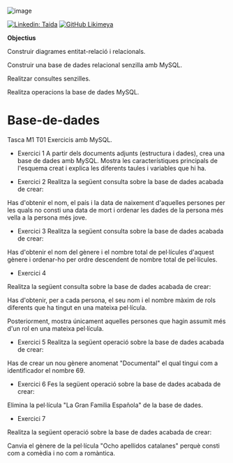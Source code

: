 
![image](https://user-images.githubusercontent.com/118725578/226176095-8719b4b5-2f71-49e2-9c37-c8e57199b0f5.png)


[![Linkedin: Taida](https://img.shields.io/badge/-Taida-blue?style=flat-square&logo=Linkedin&logoColor=white&link=https://www.linkedin.com/in/taida-costa-catalán-8550b146)](https://www.linkedin.com/in/taida-costa-catalán-8550b146/) [![GitHub Likimeya](https://img.shields.io/github/followers/Taida?label=follow&style=social)](https://github.com/Likimeya) 

**Objectius**

Construir diagrames entitat-relació i relacionals.

Construir una base de dades relacional senzilla amb MySQL.

Realitzar consultes senzilles.

Realitza operacions la base de dades MySQL.





# Base-de-dades
Tasca M1 T01
Exercicis amb MySQL.

- Exercici 1
A partir dels documents adjunts (estructura i dades), crea una base de dades amb MySQL. Mostra les característiques principals de l'esquema creat i explica les diferents taules i variables que hi ha.



- Exercici 2
Realitza la següent consulta sobre la base de dades acabada de crear: 

Has d'obtenir el nom, el país i la data de naixement d'aquelles persones per les quals no consti una data de mort i ordenar les dades de la persona més vella a la persona més jove.



- Exercici 3
Realitza la següent consulta sobre la base de dades acabada de crear: 

Has d'obtenir el nom del gènere i el nombre total de pel·lícules d'aquest gènere i ordenar-ho per ordre descendent de nombre total de pel·lícules.  



- Exercici 4

Realitza la següent consulta sobre la base de dades acabada de crear: 

Has d'obtenir, per a cada persona, el seu nom i el nombre màxim de rols diferents que ha tingut en una mateixa pel·lícula. 

Posteriorment, mostra únicament aquelles persones que hagin assumit més d'un rol en una mateixa pel·lícula.

- Exercici 5
Realitza la següent operació sobre la base de dades acabada de crear: 

Has de crear un nou gènere anomenat "Documental" el qual tingui com a identificador el nombre 69.



- Exercici 6
Fes la següent operació sobre la base de dades acabada de crear:  

Elimina la pel·lícula "La Gran Familia Española" de la base de dades.



- Exercici 7

Realitza la següent operació sobre la base de dades acabada de crear: 

Canvia el gènere de la pel·lícula "Ocho apellidos catalanes" perquè consti com a comèdia i no com a romàntica.
